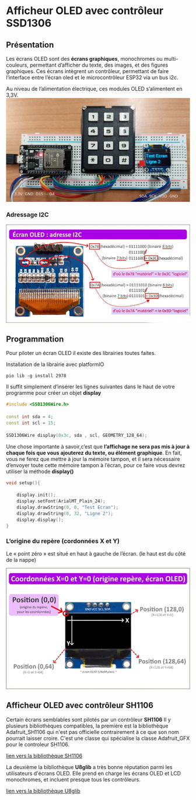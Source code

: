 ﻿#  Afficheur OLED  avec contrôleur SSD1306 

## Présentation

Les écrans OLED sont des **écrans graphiques**, monochromes ou multi-couleurs, permettant d’afficher du texte, des images, et des figures graphiques. Ces écrans intègrent  un contrôleur, permettant de faire l’interface entre l’écran oled  et le microcontrôleur ESP32 via un bus i2c.

Au niveau de l’alimentation électrique, ces modules OLED s’alimentent en 3,3V.
![le cablâge](/20_Afficheur_OLED/Afficheur_OLED.jpg ) 

### Adressage I2C

![adressage I2C](/20_Afficheur_OLED/ecran-oled-adresse-i2c.jpg ) 

## Programmation

Pour piloter un écran OLED  il existe des librairies toutes faites.

Installation de la librairie avec platformIO

    pio lib -g install 2978

Il suffit simplement d’insérer les lignes suivantes dans le haut de votre programme pour créer un objet **display**

```cpp
#include <SSD1306Wire.h>

const int sda = 4;
const int scl = 15;

SSD1306Wire display(0x3c, sda , scl, GEOMETRY_128_64);
```
Une chose importante à savoir,c’est que **l’affichage ne sera pas mis à jour à chaque fois que vous ajouterez du texte, ou élément graphique**. En fait, vous ne ferez que mettre à jour la mémoire tampon, et il sera nécessaire d’envoyer toute cette mémoire tampon à l’écran, pour ce faire vous devrez utiliser la méthode  **display()** 
```cpp
void setup(){

    display.init();
    display.setFont(ArialMT_Plain_24);
    display.drawString(0, 0, "Test Ecran");
    display.drawString(0, 32, "Ligne 2");
    display.display();
}
```
### L’origine du repère (cordonnées X et Y)

Le « point zéro » est situé en haut à gauche de l’écran. (le haut est du côté de la nappe)

![Axes X-Y](/20_Afficheur_OLED/coordonnees-ecran-oled-XY.jpg )

##  Afficheur OLED  avec contrôleur SH1106

Certain écrans semblables sont pilotés par un contrôleur **SH1106**
Il y plusieurs bibliothèques compatibles, la première est la bibliothèque Adafruit_SH1106 qui n'est pas  officielle contrairement à ce que son nom pourrait laisser croire. C'est une classe qui spécialise la classe Adafruit_GFX pour le controleur SH1106.

[lien vers la bibliothèque SH1106](https://github.com/wonho-maker/Adafruit_SH1106) 

La deuxième la bibliothèque **U8glib** a très bonne réputation parmi les utilisateurs d'écrans OLED. Elle prend en charge les écrans OLED et LCD monochromes, et incluent presque tous les contrôleurs.

[lien vers la bibliothèque U8glib](https://github.com/olikraus/u8g2) 

<!-- TOOLBOX 

https://www.amazon.de/stores/page/DC4FF333-D6DB-425C-B998-EB83DCBC0078?ingress=0&visitId=ca152fb6-7e8e-4fd5-b00f-54b3c19b93d0&ref_=bl_dp_s_web_11713305031
